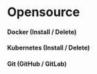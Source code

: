 # Opensource

#### Docker (Install / Delete)
#### Kubernetes (Install / Delete)
#### Git (GitHub / GitLab)
